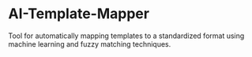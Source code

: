 # AI-Template-Mapper
Tool for automatically mapping templates to a standardized format using machine learning and fuzzy matching techniques.

